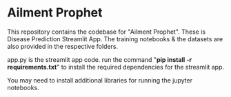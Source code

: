 # Ailment Prophet 

This repository contains the codebase for "Ailment Prophet". These is Disease Prediction Streamlit App. The training notebooks &amp; the datasets are also provided in the respective folders. 

app.py is the streamlit app code.
run the command "**pip install -r requirements.txt**" to install the required dependencies for the streamlit app.

You may need to install additional libraries for running the jupyter notebooks.
